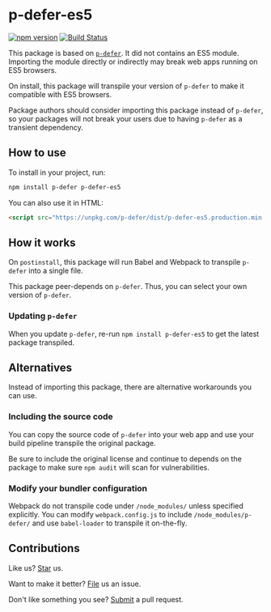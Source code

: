 # p-defer-es5

[![npm version](https://img.shields.io/npm/v/p-defer-es5.svg)](https://www.npmjs.com/package/p-defer-es5) [![Build Status](https://travis-ci.org/compulim/p-defer-es5.svg?branch=master)](https://travis-ci.org/compulim/p-defer-es5)

This package is based on [`p-defer`](https://npmjs.com/package/p-defer). It did not contains an ES5 module. Importing the module directly or indirectly may break web apps running on ES5 browsers.

On install, this package will transpile your version of `p-defer` to make it compatible with ES5 browsers.

Package authors should consider importing this package instead of `p-defer`, so your packages will not break your users due to having `p-defer` as a transient dependency.

## How to use

To install in your project, run:

```sh
npm install p-defer p-defer-es5
```

You can also use it in HTML:

```html
<script src="https://unpkg.com/p-defer/dist/p-defer-es5.production.min.js"></script>
```

## How it works

On `postinstall`, this package will run Babel and Webpack to transpile `p-defer` into a single file.

This package peer-depends on `p-defer`. Thus, you can select your own version of `p-defer`.

### Updating `p-defer`

When you update `p-defer`, re-run `npm install p-defer-es5` to get the latest package transpiled.

## Alternatives

Instead of importing this package, there are alternative workarounds you can use.

### Including the source code

You can copy the source code of `p-defer` into your web app and use your build pipeline transpile the original package.

Be sure to include the original license and continue to depends on the package to make sure `npm audit` will scan for vulnerabilities.

### Modify your bundler configuration

Webpack do not transpile code under `/node_modules/` unless specified explicitly. You can modify `webpack.config.js` to include `/node_modules/p-defer/` and use `babel-loader` to transpile it on-the-fly.

## Contributions

Like us? [Star](https://github.com/compulim/p-defer-es5/stargazers) us.

Want to make it better? [File](https://github.com/compulim/p-defer-es5/issues) us an issue.

Don't like something you see? [Submit](https://github.com/compulim/p-defer-es5/pulls) a pull request.
